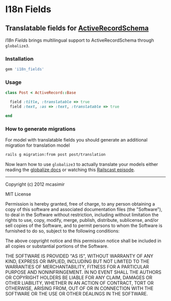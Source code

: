 # I18n Fields

## Translatable fields for [ActiveRecordSchema](https://github.com/mcasimir/active_record_schema)

*I18n Fields* brings multilingual support to ActiveRecordSchema through `globalize3`.

### Installation

``` rb
gem 'i18n_fields'
```

### Usage

``` rb
class Post < ActiveRecord::Base

  field :title, :translatable => true
  field :text, :as => :text, :translatable => true

end
```

### How to generate migrations

For model with translatable fields you should generate an additional migration for translation model

``` bash
rails g migration:from post post/translation
```

Now learn how to use `globalize3` to actually translate your models either reading the [globalize docs](https://github.com/svenfuchs/globalize3) or watching this [Railscast episode](http://railscasts.com/episodes/338-globalize3).

---

Copyright (c) 2012 mcasimir

MIT License

Permission is hereby granted, free of charge, to any person obtaining
a copy of this software and associated documentation files (the
"Software"), to deal in the Software without restriction, including
without limitation the rights to use, copy, modify, merge, publish,
distribute, sublicense, and/or sell copies of the Software, and to
permit persons to whom the Software is furnished to do so, subject to
the following conditions:

The above copyright notice and this permission notice shall be
included in all copies or substantial portions of the Software.

THE SOFTWARE IS PROVIDED "AS IS", WITHOUT WARRANTY OF ANY KIND,
EXPRESS OR IMPLIED, INCLUDING BUT NOT LIMITED TO THE WARRANTIES OF
MERCHANTABILITY, FITNESS FOR A PARTICULAR PURPOSE AND
NONINFRINGEMENT. IN NO EVENT SHALL THE AUTHORS OR COPYRIGHT HOLDERS BE
LIABLE FOR ANY CLAIM, DAMAGES OR OTHER LIABILITY, WHETHER IN AN ACTION
OF CONTRACT, TORT OR OTHERWISE, ARISING FROM, OUT OF OR IN CONNECTION
WITH THE SOFTWARE OR THE USE OR OTHER DEALINGS IN THE SOFTWARE.
